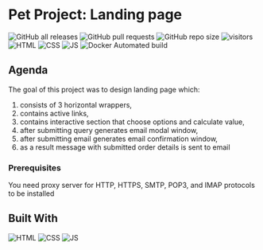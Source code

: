 # Pet Project: Landing page
![GitHub all releases](https://img.shields.io/github/downloads/peperd/landing-page/total?logo=Github)
![GitHub pull requests](https://img.shields.io/github/issues-pr/peperd/landing-page?logo=GIthub)
![GitHub repo size](https://img.shields.io/github/repo-size/peperd/landing-page?logo=Github)
![visitors](https://visitor-badge.glitch.me/badge?page_id=https://github.com/peperd/landing-page.git&left_color=green&right_color=red)
![HTML](https://img.shields.io/badge/HTML-critical)
![CSS](https://img.shields.io/badge/CSS-important)
![JS](https://img.shields.io/badge/JS-yellow)
![Docker Automated build](https://img.shields.io/docker/automated/peperd/html-server-landing-page?style=plastic&logo=Docker)

## Agenda

The goal of this project was to design landing page which:
1. consists of 3 horizontal wrappers,
2. contains active links,
3. contains interactive section that choose options and calculate value,
4. after submitting query generates email modal window,
5. after submitting email generates email confirmation window,
6. as a result message with submitted order details is sent to email


### Prerequisites
You need proxy server for HTTP, HTTPS, SMTP, POP3, and IMAP protocols to be installed



## Built With

![HTML](https://img.shields.io/badge/HTML-critical?style=for-the-badge&logo=HTML)
![CSS](https://img.shields.io/badge/CSS-important?style=for-the-badge&logo=CSS)
![JS](https://img.shields.io/badge/JS-yellow?style=for-the-badge&logo=JS)

